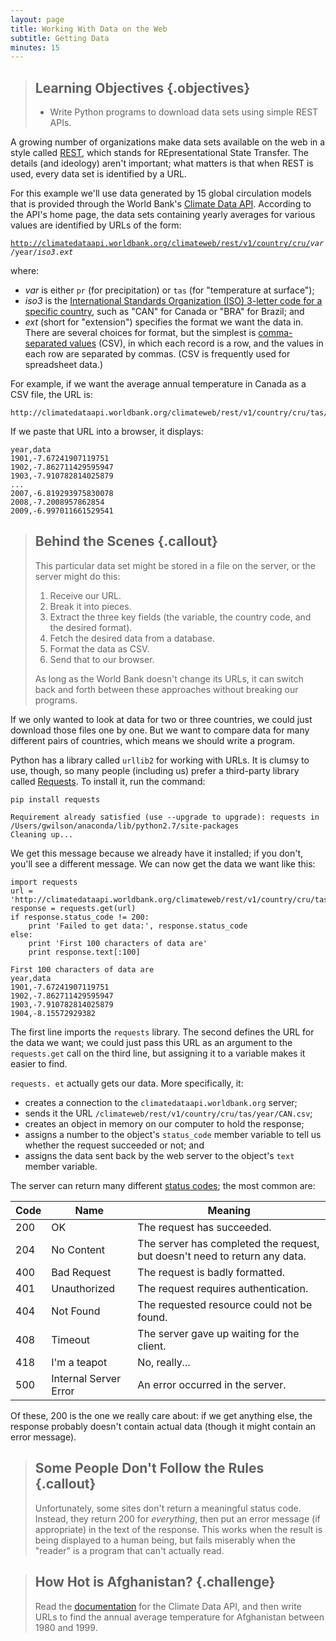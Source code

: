 ```yaml
---
layout: page
title: Working With Data on the Web
subtitle: Getting Data
minutes: 15
---
```

> ## Learning Objectives {.objectives}
>
> *   Write Python programs to download data sets using simple REST APIs.

A growing number of organizations make data sets available on the web in a style called [REST](reference.html#rest),
which stands for REpresentational State Transfer.
The details (and ideology) aren't important;
what matters is that when REST is used,
every data set is identified by a URL.

For this example we'll use data generated by 15 global circulation models
that is provided through the World Bank's [Climate Data API](http://data.worldbank.org/developers/climate-data-api).
According to the API's home page,
the data sets containing yearly averages for various values are identified by URLs of the form:

<code>http://climatedataapi.worldbank.org/climateweb/rest/v1/country/cru/<em>var</em>/year/<em>iso3</em>.<em>ext</em></code>

where:

*   *var* is either `pr` (for precipitation) or `tas` (for "temperature at surface");
*   *iso3* is the [International Standards Organization (ISO) 3-letter code for a specific country](http://en.wikipedia.org/wiki/ISO_3166-1_alpha-3),
    such as "CAN" for Canada or "BRA" for Brazil;
    and
*   *ext* (short for "extension") specifies the format we want the data in.
    There are several choices for format,
    but the simplest is [comma-separated values](reference.html#csv) (CSV),
    in which each record is a row,
    and the values in each row are separated by commas.
    (CSV is frequently used for spreadsheet data.)

For example, if we want the average annual temperature in Canada as a CSV file, the URL is:

~~~
http://climatedataapi.worldbank.org/climateweb/rest/v1/country/cru/tas/year/CAN.csv
~~~

If we paste that URL into a browser, it displays:

~~~
year,data
1901,-7.67241907119751
1902,-7.862711429595947
1903,-7.910782814025879
...
2007,-6.819293975830078
2008,-7.2008957862854
2009,-6.997011661529541
~~~

> ## Behind the Scenes {.callout}
> This particular data set might be stored in a file on the server, or the server might do this:
>
> 1.  Receive our URL.
> 2.  Break it into pieces.
> 3.  Extract the three key fields (the variable, the country code, and the desired format).
> 4.  Fetch the desired data from a database.
> 5.  Format the data as CSV.
> 6.  Send that to our browser.
>
> As long as the World Bank doesn't change its URLs,
> it can switch back and forth between these approaches without breaking our programs.

If we only wanted to look at data for two or three countries,
we could just download those files one by one.
But we want to compare data for many different pairs of countries,
which means we should write a program.

Python has a library called `urllib2` for working with URLs.
It is clumsy to use, though, so many people (including us) prefer
a third-party library called [Requests](http://docs.python-requests.org).
To install it, run the command:

~~~ {.bash}
pip install requests
~~~
~~~ {.output}
Requirement already satisfied (use --upgrade to upgrade): requests in /Users/gwilson/anaconda/lib/python2.7/site-packages
Cleaning up...
~~~

We get this message because we already have it installed;
if you don't, you'll see a different message.
We can now get the data we want like this:

~~~ {.python}
import requests
url = 'http://climatedataapi.worldbank.org/climateweb/rest/v1/country/cru/tas/year/CAN.csv'
response = requests.get(url)
if response.status_code != 200:
    print 'Failed to get data:', response.status_code
else:
    print 'First 100 characters of data are'
    print response.text[:100]
~~~
~~~ {.output}
First 100 characters of data are
year,data
1901,-7.67241907119751
1902,-7.862711429595947
1903,-7.910782814025879
1904,-8.15572929382
~~~

The first line imports the `requests` library.
The second defines the URL for the data we want;
we could just pass this URL as an argument to the `requests.get` call on the third line,
but assigning it to a variable makes it easier to find.

`requests.
et` actually gets our data. More specifically, it:

*   creates a connection to the `climatedataapi.worldbank.org` server;
*   sends it the URL `/climateweb/rest/v1/country/cru/tas/year/CAN.csv`;
*   creates an object in memory on our computer to hold the response;
*   assigns a number to the object's `status_code` member variable to tell us whether the request succeeded or not; and
*   assigns the data sent back by the web server to the object's `text` member variable.

The server can return many different [status codes](reference.html#http-status-code);
the most common are:

|Code|Name                 |Meaning                                                                   |
|----|---------------------|--------------------------------------------------------------------------|
|200 |OK                   |The request has succeeded.                                                |
|204 |No Content           |The server has completed the request, but doesn't need to return any data.|
|400 |Bad Request          |The request is badly formatted.                                           |
|401 |Unauthorized         |The request requires authentication.                                      |
|404 |Not Found            |The requested resource could not be found.                                |
|408 |Timeout              |The server gave up waiting for the client.                                |
|418 |I'm a teapot         |No, really...                                                             |
|500 |Internal Server Error|An error occurred in the server.                                          |

Of these, 200 is the one we really care about:
if we get anything else, the response probably doesn't contain actual data
(though it might contain an error message).

> ## Some People Don't Follow the Rules {.callout}
>
> Unfortunately, some sites don't return a meaningful status code.
> Instead, they return 200 for *everything*,
> then put an error message (if appropriate) in the text of the response.
> This works when the result is being displayed to a human being,
> but fails miserably when the "reader" is a program that can't actually read.

> ## How Hot is Afghanistan? {.challenge}
> 
> Read the [documentation](http://data.worldbank.org/developers/climate-data-api) for the Climate Data API,
> and then write URLs to find the annual average temperature for Afghanistan between 1980 and 1999.
